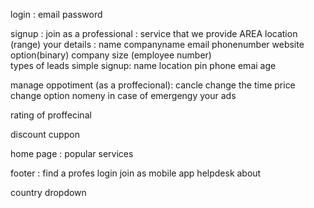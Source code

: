 login :
email
password

signup :
join as a professional :
service that we provide
AREA location (range)
your details :
name
companyname
email
phonenumber
website option(binary)
company size (employee number)  
 types of leads
simple signup:
name
location
pin
phone
emai
age

manage oppotiment (as a proffecional):
cancle
change the time
price change option
nomeny in case of emergengy
your ads

rating of proffecinal

discount cuppon

home page :
popular services

footer :
find a profes
login
join as
mobile app
helpdesk
about

country dropdown
